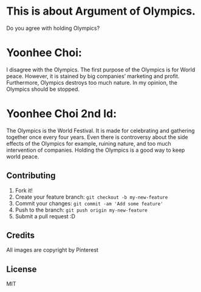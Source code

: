 # This is about Argument of Olympics.
Do you agree with holding Olympics?

# Yoonhee Choi:
I disagree with the Olympics. The first purpose of the Olympics is for World peace. However, it is stained by big companies’ marketing and profit. Furthermore, Olympics destroys too much nature. In my opinion, the Olympics should be stopped.

# Yoonhee Choi 2nd Id:
The Olympics is the World Festival. It is made for celebrating and gathering together once every four years. Even there is controversy about the side effects of the Olympics for example, ruining nature, and too much intervention of companies. Holding the Olympics is a good way to keep world peace.


## Contributing

1. Fork it!
2. Create your feature branch: `git checkout -b my-new-feature`
3. Commit your changes: `git commit -am 'Add some feature'`
4. Push to the branch: `git push origin my-new-feature`
5. Submit a pull request :D


## Credits

All images are copyright by Pinterest

## License
MIT